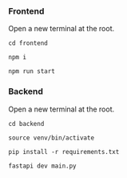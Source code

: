 ### Frontend
Open a new terminal at the root.

`cd frontend`

`npm i`

`npm run start`



### Backend
Open a new terminal at the root.

`cd backend`

`source venv/bin/activate`

`pip install -r requirements.txt`

`fastapi dev main.py`

